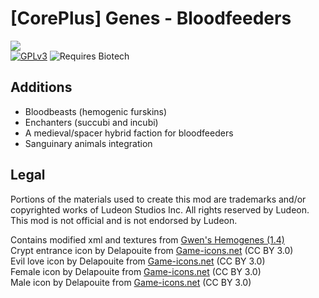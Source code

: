 <!--[![GPLv3][badge-license]](https://www.gnu.org/licenses/gpl-3.0) -->
[badge-license]: https://img.shields.io/badge/License-GPLv3-lightgray
<!--![Supports Royalty][badge-dlc-royalty] supports Royalty DLC-->
[badge-dlc-royalty]: https://img.shields.io/badge/DLC-Royalty-gold
<!--![Supports Ideology][badge-dlc-ideology] supports Ideology DLC-->
[badge-dlc-ideology]: https://img.shields.io/badge/DLC-Ideology-indianred
<!--![Supports Biotech][badge-dlc-biotech] supports Biotech DLC-->
[badge-dlc-biotech]: https://img.shields.io/badge/DLC-Biotech-mediumturquoise
<!--![Supports Anomaly][badge-dlc-anomaly] supports Anomaly DLC-->
[badge-dlc-anomaly]: https://img.shields.io/badge/DLC-Anomaly-darkseagreen

# [CorePlus] Genes - Bloodfeeders
![](About/Preview.png)\
[![GPLv3][badge-license]](https://www.gnu.org/licenses/gpl-3.0) ![Requires Biotech][badge-dlc-biotech]

## Additions
- Bloodbeasts (hemogenic furskins)
- Enchanters (succubi and incubi)
- A medieval/spacer hybrid faction for bloodfeeders
- Sanguinary animals integration

## Legal
Portions of the materials used to create this mod are trademarks and/or copyrighted works of Ludeon Studios Inc. All rights reserved by Ludeon. This mod is not official and is not endorsed by Ludeon.

Contains modified xml and textures from [Gwen's Hemogenes (1.4)](https://steamcommunity.com/sharedfiles/filedetails/?id=2884212047)\
Crypt entrance icon by Delapouite from [Game-icons.net](https://game-icons.net/) (CC BY 3.0)\
Evil love icon by Delapouite from [Game-icons.net](https://game-icons.net/) (CC BY 3.0)\
Female icon by Delapouite from [Game-icons.net](https://game-icons.net/) (CC BY 3.0)\
Male icon by Delapouite from [Game-icons.net](https://game-icons.net/) (CC BY 3.0)